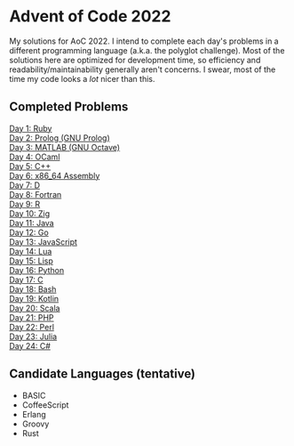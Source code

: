 # Advent of Code 2022

My solutions for AoC 2022. I intend to complete each day's problems in a different programming language (a.k.a. the
polyglot challenge). Most of the solutions here are optimized for development time, so efficiency and
readability/maintainability generally aren't concerns. I swear, most of the time my code looks a _lot_ nicer than this.

## Completed Problems

[Day 1: Ruby](./day01_ruby)  
[Day 2: Prolog (GNU Prolog)](./day02_prolog)  
[Day 3: MATLAB (GNU Octave)](./day03_octave)  
[Day 4: OCaml](./day04_ocaml)  
[Day 5: C++](./day05_cpp)  
[Day 6: x86_64 Assembly](./day06_x86)  
[Day 7: D](./day07_d)  
[Day 8: Fortran](./day08_fortran)  
[Day 9: R](./day09_r)  
[Day 10: Zig](./day10_zig)  
[Day 11: Java](./day11_java)  
[Day 12: Go](./day12_go)  
[Day 13: JavaScript](./day13_javascript)  
[Day 14: Lua](./day14_lua)  
[Day 15: Lisp](./day15_lisp)  
[Day 16: Python](./day16_python)  
[Day 17: C](./day17_c)  
[Day 18: Bash](./day18_bash)  
[Day 19: Kotlin](./day19_kotlin)  
[Day 20: Scala](./day20_scala)  
[Day 21: PHP](./day21_php)  
[Day 22: Perl](./day22_perl)  
[Day 23: Julia](./day23_julia)  
[Day 24: C#](./day24_csharp)

## Candidate Languages (tentative)

- BASIC
- CoffeeScript
- Erlang
- Groovy
- Rust
